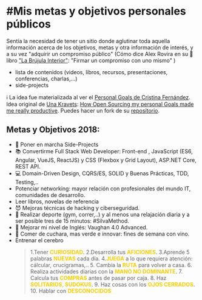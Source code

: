 #Mis metas y objetivos personales públicos
===========

Sentía la necesidad de tener un sitio donde aglutinar toda aquella información acerca de los objetivos, metas y otra información de interés, y a su vez "adquirir un compromiso público" 
(Cómo dice Alex Rovira en su 📘 libro ["La Brújula Interior"](http://www.alexrovira.com/libros/libro/la-brujula-interior): "Firmar un compromiso con uno mismo"  )

- lista de contenidos (videos, libros, recursos,  presentaciones, conferencias, charlas,...)
- side-projects

ℹ️ La idea fue materializada al ver el [Personal Goals de Cristina Fernández](https://github.com/cristinafsanz/personal-goals). 
Idea original de [Una Kravets](https://github.com/una): [How Open Sourcing my personal Goals made me really productive](https://una.im/personal-goals-guide/). Puedes hacer un fork de su [repositorio](https://github.com/una/personal-goals-starter).

## Metas y Objetivos  2018:

- 🌋 Poner en marcha Side-Projects
- 📚 Convertirme Full Stack Web Developer: Front-end , JavaScript (ES6, Angular, VueJS, ReactJS) y CSS (Flexbox y Grid Layout), ASP.NET Core, REST API.
- 💻 Domain-Driven Design, CQRS/ES, SOLID y Buenas Prácticas, TDD, Testing,..  
- Potenciar networking: mayor relación con profesionales del mundo IT, comunidades de desarrollo.
- Leer libros, novelas de referencia
- 😈 Mejoras técnicas de hacking y ciberseguridad.
- 🏃 Realizar deporte (gym, correr,..) y al menos una relajación diaria y a ser posible tres de 15 minutos: #SilvaMethod. 
- 💬 Mejorar mi nivel de Inglés: Vaughan 4.0 Advanced.
- 🍴 Comer de cuchara, mas verde e innovar: fines de semana con vino.
- Entrenar el cerebro 
    > 1.Tener <span style="color:#FFCC00;font-weight:bold">CURIOSIDAD</span>.
     2.Desarrolla tus <span style="color:#FFCC00;font-weight:bold">AFICIONES</span>.
     3.Aprende 5 palabras
<span style="color:#FFCC00;font-weight:bold">NUEVAS</span> cada día. 4.<span style="color:#FFCC00;font-weight:bold">JUEGA</span> a lo que requiera atención: cálcular, crucigramas,..    5. Cambia la <span style="color:#FFCC00;font-weight:bold">RUTA</span> para volver a casa.     6. Realiza actividades diarias con la <span style="color:#FFCC00;font-weight:bold">MANO NO DOMINANTE</span>. 7. Calcula tus <span style="color:#FFCC00;font-weight:bold">COMPRAS</span> antes de pasar por caja. 8. Haz <span style="color:#FFCC00;font-weight:bold">SOLITARIOS, SUDOKUS</span>. 9. Haz cosas con los <span style="color:#FFCC00;font-weight:bold">OJOS CERRADOS</span>. 10. Hablar con <span style="color:#FFCC00;font-weight:bold">DESCONOCIDOS</span>
